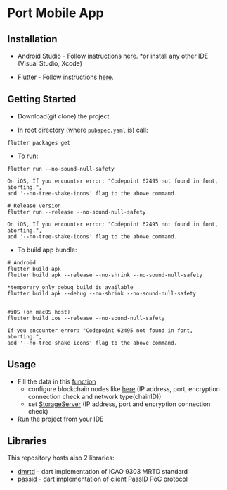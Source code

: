 # Port Mobile App

## Installation

* Android Studio - Follow instructions [here](https://developer.android.com/studio).  *or install any other IDE (Visual Studio, Xcode)

* Flutter - Follow instructions [here](https://flutter.dev/docs/get-started/install).

## Getting Started
* Download(git clone) the project

* In root directory (where `pubspec.yaml` is) call:
```
flutter packages get
```
* To run:
```
flutter run --no-sound-null-safety

On iOS, If you encounter error: "Codepoint 62495 not found in font, aborting.", 
add '--no-tree-shake-icons' flag to the above command.

# Release version
flutter run --release --no-sound-null-safety

On iOS, If you encounter error: "Codepoint 62495 not found in font, aborting.", 
add '--no-tree-shake-icons' flag to the above command.

```
* To build app bundle:
```
# Android
flutter build apk
flutter build apk --release --no-shrink --no-sound-null-safety

*temporary only debug build is available
flutter build apk --debug --no-shrink --no-sound-null-safety


#iOS (on macOS host)
flutter build ios --release --no-sound-null-safety

If you encounter error: "Codepoint 62495 not found in font, aborting.", 
add '--no-tree-shake-icons' flag to the above command.

```

## Usage

* Fill the data in this [function](/lib/main.dart#L31)
  - configure blockchain nodes like [here](/lib/main.dart#L47-L48) (IP address, port, encryption connection check and network type(chainID))
  - set [StorageServer](/lib/main.dart#L56-L57) (IP address, port and encryption connection check)
* Run the project from your IDE
## Libraries
This repository hosts also 2 libraries:
* [dmrtd](lib/dmrtd) - dart implementation of ICAO 9303 MRTD standard
* [passid](lib/passid) - dart implementation of client PassID PoC protocol

